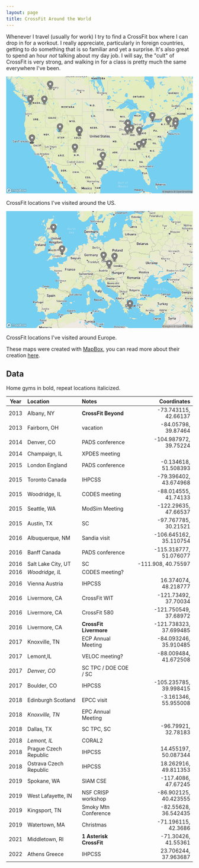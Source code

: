 ```yaml
---
layout: page
title: CrossFit Around the World
---
```


Whenever I travel (usually for work) I try to find a CrossFit box where I can drop in for a workout.
I really appreciate, particularly in foreign countries, getting to do something that is so familiar and yet a surprise.
It's also great to spend an hour *not* talking about my day job.
I will say, the "cult" of CrossFit is very strong, and walking in for a class is pretty much the same everywhere I've been.

![Elsa's CrossFit in the USA](/images/cf-in-usa.png "Elsa's CrossFit visits in the USA")
<div class="org-center">
CrossFit locations I've visited around the US.
</div>

![Elsa's CrossFit visits in Europe](/images/cf-in-europe.png "Elsa's CrossFit visits in Europe")
<div class="org-center">
CrossFit locations I've visited around Europe.
</div>

These maps were created with [MapBox](https://www.mapbox.com), you can read more about their creation [here](/blorg/blog/crossfit-map.md).

## Data

Home gyms in bold, repeat locations italicized.

| Year | Location               | Notes                   | Coordinates            |
|:----:|:-----------------------|:------------------------|-----------------------:|
| 2013 | Albany, NY             | **CrossFit Beyond**     | -73.743115, 42.66137   |
| 2013 | Fairborn, OH           | vacation                | -84.05798, 39.87464    |
| 2014 | Denver, CO             | PADS conference         | -104.987972, 39.75224  |
| 2014 | Champaign, IL          | XPDES meeting           |                        |
| 2015 | London England         | PADS conference         | -0.134618, 51.508393   |
| 2015 | Toronto Canada         | IHPCSS                  | -79.396402, 43.674968  |
| 2015 | Woodridge, IL          | CODES meeting           | -88.014555, 41.74133   |
| 2015 | Seattle, WA            | ModSim Meeting          | -122.29635, 47.66537   |
| 2015 | Austin, TX             | SC                      | -97.767785, 30.21521   |
| 2016 | Albuquerque, NM        | Sandia visit            | -106.645162, 35.110754 |
| 2016 | Banff Canada           | PADS conference         | -115.318777, 51.076077 |
| 2016 | Salt Lake City, UT     | SC                      | -111.908, 40.75597     |
| 2016 | *Woodridge, IL*        | CODES meeting?          |                        |
| 2016 | Vienna Austria         | IHPCSS                  | 16.374074, 48.218777   |
| 2016 | Livermore, CA          | CrossFit WIT            | -121.73492, 37.70034   |
| 2016 | Livermore, CA          | CrossFit 580            | -121.750549, 37.68972  |
| 2016 | Livermore, CA          | **CrossFit Livermore**  | -121.738323, 37.699485 |
| 2017 | Knoxville, TN          | ECP Annual Meeting      | -84.093246, 35.910485  |
| 2017 | Lemont,IL              | VELOC meeting?          | -88.009484, 41.672508  |
| 2017 | *Denver, CO*           | SC TPC / DOE COE / SC   |                        |
| 2017 | Boulder, CO            | IHPCSS                  | -105.235785, 39.998415 |
| 2018 | Edinburgh Scotland     | EPCC visit              | -3.161346, 55.955008   |
| 2018 | *Knoxville, TN*        | EPC Annual Meeting      |                        |
| 2018 | Dallas, TX             | SC TPC, SC              | -96.79921, 32.78183    |
| 2018 | *Lemont, IL*           | CORAL2                  |                        |
| 2018 | Prague Czech Republic  | IHPCSS                  | 14.455197, 50.087344   |
| 2018 | Ostrava Czech Republic | IHPCSS                  | 18.262916, 49.811353   |
| 2019 | Spokane, WA            | SIAM CSE                | -117.4086, 47.67245    |
| 2019 | West Lafayette, IN     | NSF CRISP workshop      | -86.902125, 40.423555  |
| 2019 | Kingsport, TN          | Smoky Mtn Conference    | -82.55628, 36.542435   |
| 2019 | Watertown, MA          | Christmas               | -71.196115, 42.3686    |
| 2021 | Middletown, RI         | **1 Asterisk CrossFit** | -71.30426, 41.55361    |
| 2022 | Athens Greece          | IHPCSS                  | 23.706244, 37.963687   |
